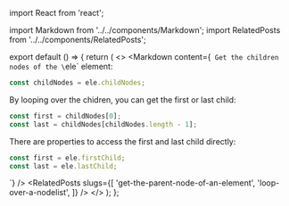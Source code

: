 import React from 'react';

import Markdown from '../../components/Markdown';
import RelatedPosts from '../../components/RelatedPosts';

export default () => {
    return (
<>
<Markdown
    content={`
Get the children nodes of the \`ele\` element:

~~~ javascript
const childNodes = ele.childNodes;
~~~

By looping over the chidren, you can get the first or last child:

~~~ javascript
const first = childNodes[0];
const last = childNodes[childNodes.length - 1];
~~~

There are properties to access the first and last child directly:

~~~ javascript
const first = ele.firstChild;
const last = ele.lastChild;
~~~
`}
/>
<RelatedPosts
    slugs={[
        'get-the-parent-node-of-an-element',
        'loop-over-a-nodelist',
    ]}
/>
</>
    );
};
